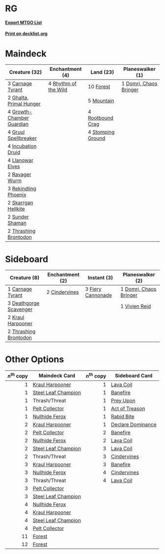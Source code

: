 # RG

#### [Export MTGO List](../collection/RG/RG.txt)
#### [Print on decklist.org](http://decklist.org/?deckmain=3%09Carnage%20Tyrant%0A1%09Domri,%20Chaos%20Bringer%0A10%09Forest%0A2%09Ghalta,%20Primal%20Hunger%0A4%09Growth-Chamber%20Guardian%0A4%09Gruul%20Spellbreaker%0A4%09Incubation%20Druid%0A4%09Llanowar%20Elves%0A5%09Mountain%0A2%09Ravager%20Wurm%0A3%09Rekindling%20Phoenix%0A4%09Rhythm%20of%20the%20Wild%0A4%09Rootbound%20Crag%0A2%09Skarrgan%20Hellkite%0A4%09Stomping%20Ground%0A2%09Sunder%20Shaman%0A2%09Thrashing%20Brontodon&deckside=1%09Carnage%20Tyrant%0A2%09Cindervines%0A3%09Deathgorge%20Scavenger%0A1%09Domri,%20Chaos%20Bringer%0A3%09Fiery%20Cannonade%0A2%09Kraul%20Harpooner%0A2%09Thrashing%20Brontodon%0A1%09Vivien%20Reid)
# Maindeck

|                                           Creature (32)                                            |                                        Enchantment (4)                                        |                                         Land (23)                                          |                                        Planeswalker (1)                                         |
|----------------------------------------------------------------------------------------------------|-----------------------------------------------------------------------------------------------|--------------------------------------------------------------------------------------------|-------------------------------------------------------------------------------------------------|
|3 [Carnage Tyrant](http://gatherer.wizards.com/Pages/Card/Details.aspx?multiverseid=435334)         |4 [Rhythm of the Wild](http://gatherer.wizards.com/Pages/Card/Details.aspx?multiverseid=457345)|10 [Forest](http://gatherer.wizards.com/Pages/Card/Details.aspx?multiverseid=439605)        |1 [Domri, Chaos Bringer](http://gatherer.wizards.com/Pages/Card/Details.aspx?multiverseid=457310)|
|2 [Ghalta, Primal Hunger](http://gatherer.wizards.com/Pages/Card/Details.aspx?multiverseid=439787)  |                                                                                               |5 [Mountain](http://gatherer.wizards.com/Pages/Card/Details.aspx?multiverseid=439604)       |                                                                                                 |
|4 [Growth-Chamber Guardian](http://gatherer.wizards.com/Pages/Card/Details.aspx?multiverseid=457272)|                                                                                               |4 [Rootbound Crag](http://gatherer.wizards.com/Pages/Card/Details.aspx?multiverseid=208042) |                                                                                                 |
|4 [Gruul Spellbreaker](http://gatherer.wizards.com/Pages/Card/Details.aspx?multiverseid=457323)     |                                                                                               |4 [Stomping Ground](http://gatherer.wizards.com/Pages/Card/Details.aspx?multiverseid=405110)|                                                                                                 |
|4 [Incubation Druid](http://gatherer.wizards.com/Pages/Card/Details.aspx?multiverseid=457275)       |                                                                                               |                                                                                            |                                                                                                 |
|4 [Llanowar Elves](http://gatherer.wizards.com/Pages/Card/Details.aspx?multiverseid=413717)         |                                                                                               |                                                                                            |                                                                                                 |
|2 [Ravager Wurm](http://gatherer.wizards.com/Pages/Card/Details.aspx?multiverseid=457344)           |                                                                                               |                                                                                            |                                                                                                 |
|3 [Rekindling Phoenix](http://gatherer.wizards.com/Pages/Card/Details.aspx?multiverseid=439768)     |                                                                                               |                                                                                            |                                                                                                 |
|2 [Skarrgan Hellkite](http://gatherer.wizards.com/Pages/Card/Details.aspx?multiverseid=457258)      |                                                                                               |                                                                                            |                                                                                                 |
|2 [Sunder Shaman](http://gatherer.wizards.com/Pages/Card/Details.aspx?multiverseid=457354)          |                                                                                               |                                                                                            |                                                                                                 |
|2 [Thrashing Brontodon](http://gatherer.wizards.com/Pages/Card/Details.aspx?multiverseid=439805)    |                                                                                               |                                                                                            |                                                                                                 |


# Sideboard

|                                          Creature (8)                                           |                                    Enchantment (2)                                     |                                        Instant (3)                                         |                                        Planeswalker (2)                                         |
|-------------------------------------------------------------------------------------------------|----------------------------------------------------------------------------------------|--------------------------------------------------------------------------------------------|-------------------------------------------------------------------------------------------------|
|1 [Carnage Tyrant](http://gatherer.wizards.com/Pages/Card/Details.aspx?multiverseid=435334)      |2 [Cindervines](http://gatherer.wizards.com/Pages/Card/Details.aspx?multiverseid=457305)|3 [Fiery Cannonade](http://gatherer.wizards.com/Pages/Card/Details.aspx?multiverseid=435297)|1 [Domri, Chaos Bringer](http://gatherer.wizards.com/Pages/Card/Details.aspx?multiverseid=457310)|
|3 [Deathgorge Scavenger](http://gatherer.wizards.com/Pages/Card/Details.aspx?multiverseid=435339)|                                                                                        |                                                                                            |1 [Vivien Reid](http://gatherer.wizards.com/Pages/Card/Details.aspx?multiverseid=447344)         |
|2 [Kraul Harpooner](http://gatherer.wizards.com/Pages/Card/Details.aspx?multiverseid=452886)     |                                                                                        |                                                                                            |                                                                                                 |
|2 [Thrashing Brontodon](http://gatherer.wizards.com/Pages/Card/Details.aspx?multiverseid=439805) |                                                                                        |                                                                                            |                                                                                                 |


# Other Options

|*n*<sup>th</sup> copy|                                        Maindeck Card                                         |*n*<sup>th</sup> copy|                                       Sideboard Card                                       |
|--------------------:|----------------------------------------------------------------------------------------------|--------------------:|--------------------------------------------------------------------------------------------|
|                    1|[Kraul Harpooner](http://gatherer.wizards.com/Pages/Card/Details.aspx?multiverseid=452886)    |                    1|[Lava Coil](http://gatherer.wizards.com/Pages/Card/Details.aspx?multiverseid=452858)        |
|                    1|[Steel Leaf Champion](http://gatherer.wizards.com/Pages/Card/Details.aspx?multiverseid=443070)|                    1|[Banefire](http://gatherer.wizards.com/Pages/Card/Details.aspx?multiverseid=397676)         |
|                    1|Thrash/Threat                                                                                 |                    1|[Prey Upon](http://gatherer.wizards.com/Pages/Card/Details.aspx?multiverseid=439376)        |
|                    1|[Pelt Collector](http://gatherer.wizards.com/Pages/Card/Details.aspx?multiverseid=452891)     |                    1|[Act of Treason](http://gatherer.wizards.com/Pages/Card/Details.aspx?multiverseid=442107)   |
|                    1|[Nullhide Ferox](http://gatherer.wizards.com/Pages/Card/Details.aspx?multiverseid=452888)     |                    1|[Rabid Bite](http://gatherer.wizards.com/Pages/Card/Details.aspx?multiverseid=429915)       |
|                    2|[Kraul Harpooner](http://gatherer.wizards.com/Pages/Card/Details.aspx?multiverseid=452886)    |                    1|[Declare Dominance](http://gatherer.wizards.com/Pages/Card/Details.aspx?multiverseid=447311)|
|                    2|[Pelt Collector](http://gatherer.wizards.com/Pages/Card/Details.aspx?multiverseid=452891)     |                    2|[Banefire](http://gatherer.wizards.com/Pages/Card/Details.aspx?multiverseid=397676)         |
|                    2|[Nullhide Ferox](http://gatherer.wizards.com/Pages/Card/Details.aspx?multiverseid=452888)     |                    2|[Lava Coil](http://gatherer.wizards.com/Pages/Card/Details.aspx?multiverseid=452858)        |
|                    2|[Steel Leaf Champion](http://gatherer.wizards.com/Pages/Card/Details.aspx?multiverseid=443070)|                    3|[Lava Coil](http://gatherer.wizards.com/Pages/Card/Details.aspx?multiverseid=452858)        |
|                    2|Thrash/Threat                                                                                 |                    3|[Cindervines](http://gatherer.wizards.com/Pages/Card/Details.aspx?multiverseid=457305)      |
|                    3|[Kraul Harpooner](http://gatherer.wizards.com/Pages/Card/Details.aspx?multiverseid=452886)    |                    3|[Banefire](http://gatherer.wizards.com/Pages/Card/Details.aspx?multiverseid=397676)         |
|                    3|[Nullhide Ferox](http://gatherer.wizards.com/Pages/Card/Details.aspx?multiverseid=452888)     |                    4|[Cindervines](http://gatherer.wizards.com/Pages/Card/Details.aspx?multiverseid=457305)      |
|                    3|Thrash/Threat                                                                                 |                    4|[Lava Coil](http://gatherer.wizards.com/Pages/Card/Details.aspx?multiverseid=452858)        |
|                    3|[Pelt Collector](http://gatherer.wizards.com/Pages/Card/Details.aspx?multiverseid=452891)     |                     |                                                                                            |
|                    3|[Steel Leaf Champion](http://gatherer.wizards.com/Pages/Card/Details.aspx?multiverseid=443070)|                     |                                                                                            |
|                    4|[Nullhide Ferox](http://gatherer.wizards.com/Pages/Card/Details.aspx?multiverseid=452888)     |                     |                                                                                            |
|                    4|[Kraul Harpooner](http://gatherer.wizards.com/Pages/Card/Details.aspx?multiverseid=452886)    |                     |                                                                                            |
|                    4|[Steel Leaf Champion](http://gatherer.wizards.com/Pages/Card/Details.aspx?multiverseid=443070)|                     |                                                                                            |
|                    4|[Pelt Collector](http://gatherer.wizards.com/Pages/Card/Details.aspx?multiverseid=452891)     |                     |                                                                                            |
|                   11|[Forest](http://gatherer.wizards.com/Pages/Card/Details.aspx?multiverseid=439605)             |                     |                                                                                            |
|                   12|[Forest](http://gatherer.wizards.com/Pages/Card/Details.aspx?multiverseid=439605)             |                     |                                                                                            |

